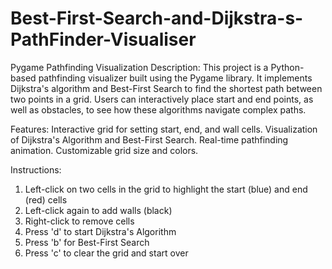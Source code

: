 # Best-First-Search-and-Dijkstra-s-PathFinder-Visualiser

Pygame Pathfinding Visualization
Description:
This project is a Python-based pathfinding visualizer built using the Pygame library. It implements Dijkstra's algorithm and Best-First Search to find the shortest path between two points in a grid. Users can interactively place start and end points, as well as obstacles, to see how these algorithms navigate complex paths.

Features:
Interactive grid for setting start, end, and wall cells.
Visualization of Dijkstra's Algorithm and Best-First Search.
Real-time pathfinding animation.
Customizable grid size and colors.


Instructions: 
1. Left-click on two cells in the grid to highlight the start (blue) and end (red) cells
2. Left-click again to add walls (black)
3. Right-click to remove cells 
4. Press 'd' to start Dijkstra's Algorithm 
5. Press 'b' for Best-First Search 
6. Press 'c' to clear the grid and start over

